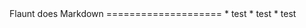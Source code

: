 <div markdown="1" class="slide">
Flaunt does Markdown
====================
* test
* test
* test
</div>
